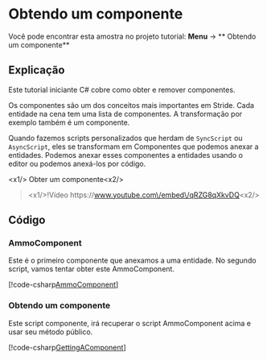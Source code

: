 # Obtendo um componente
Você pode encontrar esta amostra no projeto tutorial: **Menu** → ** Obtendo um componente**

## Explicação
Este tutorial iniciante C# cobre como obter e remover componentes.

Os componentes são um dos conceitos mais importantes em Stride. Cada entidade na cena tem uma lista de componentes. A transformação por exemplo também é um componente.

Quando fazemos scripts personalizados que herdam de `SyncScript` ou `AsyncScript`, eles se transformam em Componentes que podemos anexar a entidades. Podemos anexar esses componentes a entidades usando o editor ou podemos anexá-los por código.

<x1\/> Obter um componente<x2\/>

> <x1\/>!Vídeo https:\/\/www.youtube.com\/embed\/qRZG8qXkvDQ<x2\/>

## Código
### AmmoComponent
Este é o primeiro componente que anexamos a uma entidade. No segundo script, vamos tentar obter este AmmoComponent.

[!code-csharp[AmmoComponent](../../../../stride/samples/Tutorials/CSharpBeginner/CSharpBeginner/CSharpBeginner.Game/Code/AmmoComponent.cs)]

### Obtendo um componente
Este script componente, irá recuperar o script AmmoComponent acima e usar seu método público.

[!code-csharp[GettingAComponent](../../../../stride/samples/Tutorials/CSharpBeginner/CSharpBeginner/CSharpBeginner.Game/Code/GettingAComponentDemo.cs)]
